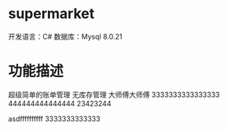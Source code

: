 # supermarket
开发语言：C#
数据库：Mysql 8.0.21

# 功能描述
超级简单的账单管理
无库存管理
大师傅大师傅
3333333333333333
444444444444444
23423244


asdffffffffff
3333333333333


